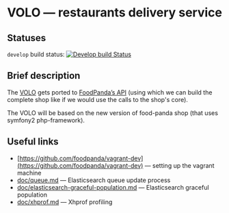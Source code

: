 VOLO — restaurants delivery service
===

Statuses
---
```develop``` build status: [![Develop build Status](https://magnum.travis-ci.com/foodpanda/volo-frontend.svg?token=9eHFdnBaxCRVqqTYivpW&branch=develop)](https://magnum.travis-ci.com/foodpanda/volo-frontend)

Brief description
---
The [VOLO](https://www.volo.de) gets ported to [FoodPanda’s API](https://api-st.foodpanda.in/doc/v4/) (using which we can build the complete shop like if we would use the calls to the shop's core).

The VOLO will be based on the new version of food-panda shop (that uses symfony2 php-framework).

Useful links
---
* [https://github.com/foodpanda/vagrant-dev](https://github.com/foodpanda/vagrant-dev) — setting up the vagrant machine
* [doc/queue.md](doc/queue.md) — Elasticsearch queue update process
* [doc/elasticsearch-graceful-population.md](doc/elasticsearch-graceful-population.md) — Elasticsearch graceful population
* [doc/xhprof.md](doc/xhprof.md) — Xhprof profiling
